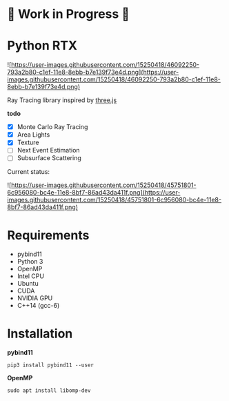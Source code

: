 # :construction: Work in Progress :construction:
# Python RTX

![https://user-images.githubusercontent.com/15250418/46092250-793a2b80-c1ef-11e8-8ebb-b7e139f73e4d.png](https://user-images.githubusercontent.com/15250418/46092250-793a2b80-c1ef-11e8-8ebb-b7e139f73e4d.png)

Ray Tracing library inspired by [three.js](https://github.com/mrdoob/three.js/)

**todo**

- [x] Monte Carlo Ray Tracing
- [x] Area Lights
- [x] Texture
- [ ] Next Event Estimation
- [ ] Subsurface Scattering

 Current status:

 ![https://user-images.githubusercontent.com/15250418/45751801-6c956080-bc4e-11e8-8bf7-86ad43da411f.png](https://user-images.githubusercontent.com/15250418/45751801-6c956080-bc4e-11e8-8bf7-86ad43da411f.png)


# Requirements

- pybind11
- Python 3
- OpenMP
- Intel CPU
- Ubuntu
- CUDA
- NVIDIA GPU
- C++14 (gcc-6)

# Installation

**pybind11**

```
pip3 install pybind11 --user
```

**OpenMP**

```
sudo apt install libomp-dev
```